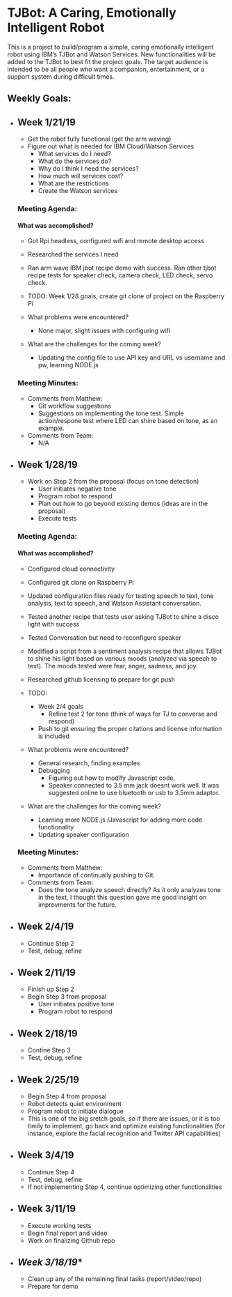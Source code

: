 # TJBot: A Caring, Emotionally Intelligent Robot

This is a project to build/program a simple, caring emotionally intelligent robot using IBM’s TJBot and Watson Services. New functionalities will be added to the TJBot to best fit the project goals. The target audience is intended to be all people who want a companion, entertainment, or a support system during difficult times.

## **Weekly Goals**:

* ## **Week 1/21/19**
  * Get the robot fully functional (get the arm waving)
  * Figure out what is needed for IBM Cloud/Watson Services
    * What services do I need?
    * What do the services do?
    * Why do I think I need the services?
    * How much will services cost?
    * What are the restrictions
    * Create the Watson services
  
  ### **Meeting Agenda**:
  #### What was accomplished? 
  * Got Rpi headless, configured wifi and remote desktop access
  * Researched the services I need
  * Ran arm wave IBM jbot recipe demo with success.  Ran other tjbot recipe tests for speaker check, camera check, LED check, servo check.

  * TODO: Week 1/28 goals, create git clone of project on the Raspberry Pi

  * What problems were encountered? 
    * None major, slight issues with configuring wifi

  * What are the challenges for the coming week?  
    * Updating the config file to use API key and URL vs username and pw,  learning NODE.js 

  ### **Meeting Minutes**:
    * Comments from Matthew:
      * Git workflow suggestions
      * Suggestions on implementing the tone test. Simple action/respone test where LED can shine based on tone, as an example. 
    * Comments from Team:
      *  N/A

* ## **Week 1/28/19**
  * Work on Step 2 from the proposal (focus on tone detection)
    * User initiates negative tone 
    * Program robot to respond 
    * Plan out how to go beyond existing demos (ideas are in the proposal)
    * Execute tests

  ### **Meeting Agenda**:
  #### What was accomplished? 
  * Configured cloud connectivity 
  * Configured git clone on Raspberry Pi 
  * Updated configuration files ready for testing speech to text, tone analysis, text to speech, and Watson Assistant conversation. 
  * Tested another recipe that tests user asking TJBot to shine a disco light with success 
  * Tested Conversation but need to reconfigure speaker
  * Modified a script from a sentiment analysis recipe that allows TJBot to shine his light based on various moods (analyzed via speech to text). The moods tested were fear, anger, sadness, and joy. 
  * Researched github licensing to prepare for git push 
 
  * TODO: 
    * Week 2/4 goals
      * Refine test 2 for tone (think of ways for TJ to converse and respond)
    * Push to git ensuring the proper citations and license information is included
    

  * What problems were encountered? 
    * General research, finding examples 
    * Debugging 
      * Figuring out how to modify Javascript code. 
      * Speaker connected to 3.5 mm jack doesnt work well. It was suggested online to use bluetooth or usb to 3.5mm adaptor. 

  * What are the challenges for the coming week?  
    * Learning  more NODE.js /Javascript for adding more code functionality
    * Updating speaker configuration

   ### **Meeting Minutes**:
    * Comments from Matthew:
      * Importance of continually pushing to Git.
    * Comments from Team:
      *  Does the tone analyze speech directly? As it only analyzes tone in the text, I thought this question gave me good insight on improvments for the future. 

* ## **Week 2/4/19**
  * Continue Step 2
  * Test, debug, refine

* ## **Week 2/11/19**
  * Finish up Step 2
  * Begin Step 3 from proposal 
    * User initiates positive tone
    * Program robot to respond

* ## **Week 2/18/19**
  * Contine Step 3
  * Test, debug, refine

* ## **Week 2/25/19**
  * Begin Step 4 from proposal
  * Robot detects quiet environment
  * Program robot to initiate dialogue
  * This is one of the big sretch goals, so if there are issues, or it is too timily to implement, go back and optimize existing functionalities (for instance, explore the facial recognition and Twitter API capabilities)

* ## **Week 3/4/19**
  * Continue Step 4
  * Test, debug, refine
  * If not implementing Step 4, continue optimizing other functionalities

* ## **Week 3/11/19**
  * Execute working tests
  * Begin final report and video
  * Work on finalizing Github repo

* ## *Week 3/18/19**
  * Clean up any of the remaining final tasks (report/video/repo)
  * Prepare for demo

